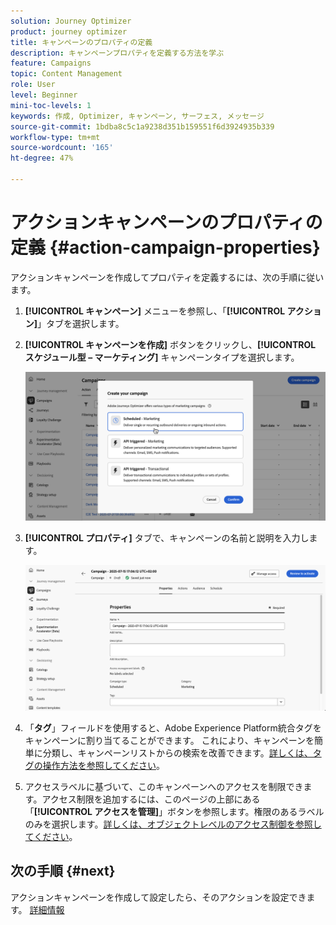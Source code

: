 ```yaml
---
solution: Journey Optimizer
product: journey optimizer
title: キャンペーンのプロパティの定義
description: キャンペーンプロパティを定義する方法を学ぶ
feature: Campaigns
topic: Content Management
role: User
level: Beginner
mini-toc-levels: 1
keywords: 作成, Optimizer, キャンペーン, サーフェス, メッセージ
source-git-commit: 1bdba8c5c1a9238d351b159551f6d3924935b339
workflow-type: tm+mt
source-wordcount: '165'
ht-degree: 47%

---
```



# アクションキャンペーンのプロパティの定義 {#action-campaign-properties}

アクションキャンペーンを作成してプロパティを定義するには、次の手順に従います。

1. **[!UICONTROL キャンペーン]** メニューを参照し、「**[!UICONTROL アクション]**」タブを選択します。

1. **[!UICONTROL キャンペーンを作成]** ボタンをクリックし、**[!UICONTROL スケジュール型 – マーケティング]** キャンペーンタイプを選択します。

   ![](assets/create-campaign-modal.png)

1. **[!UICONTROL プロパティ]** タブで、キャンペーンの名前と説明を入力します。

   ![](assets/create-campaign-properties.png)

1. 「**タグ**」フィールドを使用すると、Adobe Experience Platform統合タグをキャンペーンに割り当てることができます。 これにより、キャンペーンを簡単に分類し、キャンペーンリストからの検索を改善できます。[詳しくは、タグの操作方法を参照してください](../start/search-filter-categorize.md#tags)。

1. アクセスラベルに基づいて、このキャンペーンへのアクセスを制限できます。アクセス制限を追加するには、このページの上部にある「**[!UICONTROL アクセスを管理]**」ボタンを参照します。権限のあるラベルのみを選択します。[詳しくは、オブジェクトレベルのアクセス制御を参照してください](../administration/object-based-access.md)。

## 次の手順 {#next}

アクションキャンペーンを作成して設定したら、そのアクションを設定できます。 [詳細情報](campaign-action.md)
